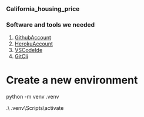### California_housing_price

### Software and tools we needed
1. [GithubAccount](https://Github.com)
2. [HerokuAccount](https://heroku.com)
3. [VSCodeIde](https://code.visualstudio.com/)
4. [GitCli](https://git-scm.com/)

# Create a new environment

python -m venv .venv

.\ .venv\Scripts\activate


